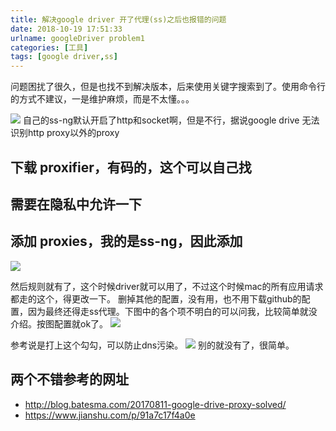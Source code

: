 ```yaml
---
title: 解决google driver 开了代理(ss)之后也报错的问题
date: 2018-10-19 17:51:33
urlname: googleDriver problem1
categories: [工具]
tags: [google driver,ss]
---
```

问题困扰了很久，但是也找不到解决版本，后来使用关键字搜索到了。使用命令行的方式不建议，一是维护麻烦，而是不太懂。。。
<!--more-->
![](https://i.loli.net/2019/06/10/5cfe14ce44dd036758.jpg)
自己的ss-ng默认开启了http和socket啊，但是不行，据说google drive 无法识别http proxy以外的proxy
## 下载 proxifier，有码的，这个可以自己找
## 需要在隐私中允许一下
## 添加 proxies，我的是ss-ng，因此添加 
![](https://i.loli.net/2019/06/10/5cfe14cea304a20916.jpg)

然后规则就有了，这个时候driver就可以用了，不过这个时候mac的所有应用请求都走的这个，得更改一下。
删掉其他的配置，没有用，也不用下载github的配置，因为最终还得走ss代理。下图中的各个项不明白的可以问我，比较简单就没介绍。按图配置就ok了。
![](https://i.loli.net/2019/06/10/5cfe14d4850b081688.jpg)

参考说是打上这个勾勾，可以防止dns污染。
![](https://i.loli.net/2019/06/10/5cfe14d4dfc2285768.jpg)
别的就没有了，很简单。

## 两个不错参考的网址
* http://blog.batesma.com/20170811-google-drive-proxy-solved/
* https://www.jianshu.com/p/91a7c17f4a0e
